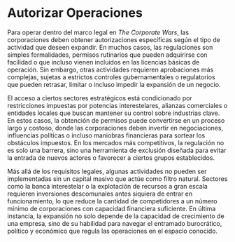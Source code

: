 # Autorizar Operaciones

Para operar dentro del marco legal en _The Corporate Wars_, las corporaciones deben obtener autorizaciones específicas según el tipo de actividad que deseen expandir. En muchos casos, las regulaciones son simples formalidades, permisos rutinarios que pueden adquirirse con facilidad o que incluso vienen incluidos en las licencias básicas de operación. Sin embargo, otras actividades requieren aprobaciones más complejas, sujetas a estrictos controles gubernamentales o regulatorios que pueden retrasar, limitar o incluso impedir la expansión de un negocio.

El acceso a ciertos sectores estratégicos está condicionado por restricciones impuestas por potencias interestelares, alianzas comerciales o entidades locales que buscan mantener su control sobre industrias clave. En estos casos, la obtención de permisos puede convertirse en un proceso largo y costoso, donde las corporaciones deben invertir en negociaciones, influencias políticas o incluso maniobras financieras para sortear los obstáculos impuestos. En los mercados más competitivos, la regulación no es solo una barrera, sino una herramienta de exclusión diseñada para evitar la entrada de nuevos actores o favorecer a ciertos grupos establecidos.

Más allá de los requisitos legales, algunas actividades no pueden ser implementadas sin un capital masivo que actúe como filtro natural. Sectores como la banca interestelar o la explotación de recursos a gran escala requieren inversiones descomunales antes siquiera de entrar en funcionamiento, lo que reduce la cantidad de competidores a un número mínimo de corporaciones con capacidad financiera suficiente. En última instancia, la expansión no solo depende de la capacidad de crecimiento de una empresa, sino de su habilidad para navegar el entramado burocrático, político y económico que regula las operaciones en el espacio conocido.
